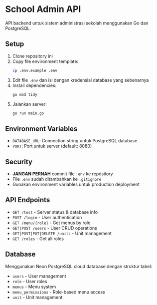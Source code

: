 # School Admin API

API backend untuk sistem administrasi sekolah menggunakan Go dan PostgreSQL.

## Setup

1. Clone repository ini
2. Copy file environment template:
   ```bash
   cp .env.example .env
   ```
3. Edit file `.env` dan isi dengan kredensial database yang sebenarnya
4. Install dependencies:
   ```bash
   go mod tidy
   ```
5. Jalankan server:
   ```bash
   go run main.go
   ```

## Environment Variables

- `DATABASE_URL`: Connection string untuk PostgreSQL database
- `PORT`: Port untuk server (default: 8080)

## Security

- **JANGAN PERNAH** commit file `.env` ke repository
- File `.env` sudah ditambahkan ke `.gitignore`
- Gunakan environment variables untuk production deployment

## API Endpoints

- `GET /test` - Server status & database info
- `POST /login` - User authentication
- `GET /menu/{role}` - Get menus by role
- `GET|POST /users` - User CRUD operations
- `GET|POST|PUT|DELETE /units` - Unit management
- `GET /roles` - Get all roles

## Database

Menggunakan Neon PostgreSQL cloud database dengan struktur tabel:
- `users` - User management
- `role` - User roles
- `menus` - Menu system
- `menu_permissions` - Role-based menu access
- `unit` - Unit management
